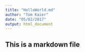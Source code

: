```yaml
---
title: "HelloWorld.md"
author: "Tom Kaier"
date: "05/02/2017"
output: html_document
---
```


## This is a markdown file